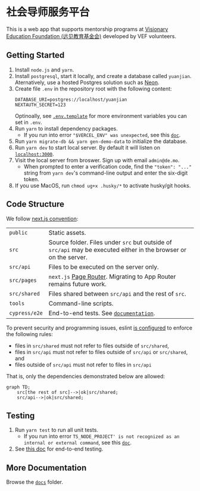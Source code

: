 # 社会导师服务平台

This is a web app that supports mentorship programs at [Visionary Education
Foundation (远见教育基金会)](http://yuanjian.org) developed by VEF volunteers.

## Getting Started

1. Install `node.js` and `yarn`.
1. Install `postgresql`, start it locally, and create a database called `yuanjian`. Aternatively, use a hosted Postgres solution such as [Neon](http://neon.tech).
1. Create file `.env` in the repository root with the following content:
   ```
   DATABASE_URI=postgres://localhost/yuanjian
   NEXTAUTH_SECRET=123
   ```
   Optinoally, see [`.env.template`](.env.template) for more environment
   variables you can set in `.env`.
1. Run `yarn` to install dependency packages.
   - If you run into error `"$VERCEL_ENV" was unexpected`, see this [`doc`](./docs/package.json.md).
1. Run `yarn migrate-db && yarn gen-demo-data` to initialize the database.
1. Run `yarn dev` to start local server. By default it will listen on [`localhost:3000`](http://localhost:3000).
1. Visit the local server from broswer. Sign up with email `admin@de.mo`.
   - When prompted to enter a verification code, find the `"token": "..."` string from `yarn dev`'s command-line output and enter the six-digit token.
1. If you use MacOS, run `chmod ug+x .husky/*` to activate husky/git hooks.

## Code Structure

We follow [next.js convention](https://nextjs.org/docs/getting-started/project-structure#top-level-folders):

|  |  |
|---|---|
| `public` | Static assets. |
| `src` | Source folder. Files under `src` but outside of `src/api` may be executed either in the browser or on the server. |
| `src/api` | Files to be executed on the server only. |
| `src/pages` | `next.js` [Page Router](https://nextjs.org/docs/pages/building-your-application/routing). Migrating to App Router remains future work. |
| `src/shared` | Files shared between `src/api` and the rest of `src`. |
| `tools` | Command-line scripts. |
| `cypress/e2e` | End-to-end tests. See [`documentation`](cypress/README.md). |

To prevent security and programming issues, eslint [is configured](./.eslintrc.json) to enforce the following rules:

* files in `src/shared` must not refer to files outside of `src/shared`,
* files in `src/api` must not refer to files outside of `src/api` or `src/shared`, and
* files outside of `src/api` must not refer to files in `src/api`

That is, only the dependencies demonstrated below are allowed:

```mermaid
graph TD;
    src[the rest of src]-->|ok|src/shared;
    src/api-->|ok|src/shared;
```

## Testing

1. Run `yarn test` to run all unit tests.
   - If you run into error `TS_NODE_PROJECT' is not recognized as an internal or external command`, see this [`doc`](./docs/package.json.md).
1. See [this doc](./cypress/README.md) for end-to-end testing.

## More Documentation

Browse the [`docs`](./docs/) folder.
